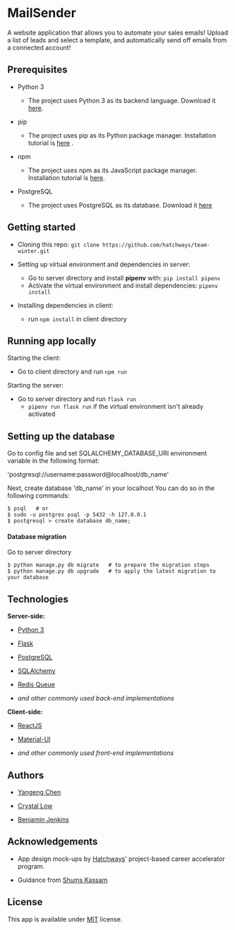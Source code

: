 # MailSender

  

A website application that allows you to automate your sales emails! Upload a list of leads and select a template, and automatically send off emails from a connected account!

  

## Prerequisites

  

-  Python 3
   - The project uses Python 3 as its backend language. Download it  [here](https://www.python.org/downloads/).

-  pip
   -  The project uses pip as its Python package manager. Installation tutorial is [here](https://pip.pypa.io/en/stable/installing/) .

- npm
   - The project uses npm as its JavaScript package manager. Installation tutorial is [here](https://www.npmjs.com/).

- PostgreSQL
	- The project uses PostgreSQL as its database. Download it [here](https://www.postgresql.org/download/) 

## Getting started

  

- Cloning this repo: 
`git clone https://github.com/hatchways/team-winter.git`

- Setting up virtual environment and dependencies in server:
   - Go to server directory and install **pipenv** with: `pip install pipenv`
	- Activate the virtual environment and install dependencies: `pipenv install`

- Installing dependencies in client: 
	- run `npm install` in client directory

  

## Running app locally

Starting the client:
- Go to client directory and run `npm run`

Starting the server:
- Go to server directory and run `flask run`
	- `pipenv run flask run` if the virtual environment isn't already activated
  
## Setting up the database  

Go to config file and set SQLALCHEMY_DATABASE_URI environment variable in the following format:

'postgresql://username:password@localhost/db_name'

Next, create database 'db_name' in your localhost
You can do so in the following commands:
```
$ psql   # or
$ sudo -u postgres psql -p 5432 -h 127.0.0.1
$ postgresql > create database db_name;
```

#### Database migration
Go to server directory
```
$ python manage.py db migrate   # to prepare the migration steps
$ python manage.py db upgrade   # to apply the latest migration to your database
```
## Technologies

  

**Server-side:**

  

-  [Python 3](https://www.python.org/downloads/)

-  [Flask](https://www.palletsprojects.com/p/flask/)

-  [PostgreSQL](https://www.postgresql.org/download/) 

-  [SQLAlchemy](https://www.sqlalchemy.org/)

-  [Redis Queue](https://python-rq.org/)

-  _and other commonly used back-end implementations_

  

**Client-side:**

  

-  [ReactJS](https://reactjs.org/) 

-  [Material-UI](https://material-ui.com/)


-  _and other commonly used front-end implementations_

  

## Authors

  

-  [Yangeng Chen](https://github.com/YangengChen)

-  [Crystal Low](https://github.com/crystallow1168)

-  [Benjamin Jenkins](https://github.com/benjaminjenkins1)

  

## Acknowledgements

  

- App design mock-ups by [Hatchways](https://hatchways.io)' project-based career accelerator program.

- Guidance from [Shums Kassam](https://github.com/skassam21)

  

## License

  

This app is available under [MIT](https://choosealicense.com/licenses/mit/) license.
